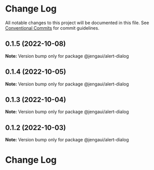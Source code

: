 # Change Log

All notable changes to this project will be documented in this file.
See [Conventional Commits](https://conventionalcommits.org) for commit guidelines.

## 0.1.5 (2022-10-08)

**Note:** Version bump only for package @jengaui/alert-dialog

## 0.1.4 (2022-10-05)

**Note:** Version bump only for package @jengaui/alert-dialog

## 0.1.3 (2022-10-04)

**Note:** Version bump only for package @jengaui/alert-dialog

## 0.1.2 (2022-10-03)

**Note:** Version bump only for package @jengaui/alert-dialog

# Change Log
